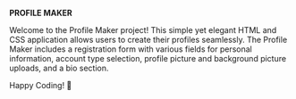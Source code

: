 **PROFILE MAKER**

Welcome to the Profile Maker project!
This simple yet elegant HTML and CSS application allows users to create their profiles seamlessly.
The Profile Maker includes a registration form with various fields for personal information, account type selection, profile picture and background picture uploads, and a bio section.


Happy Coding! 🚀
